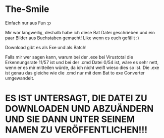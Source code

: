 # The-Smile
Einfach nur aus Fun :p

Mir war langweilig, deshalb habe ich diese Bat Datei geschrieben und ein paar Bilder aus Buchstaben gemacht!
Like wenn es euch gefällt :)

Download gibt es als Exe und als Batch!

Falls mir wer sagen kann, warum bei der .exe bei Virustotal die Erkennungsrate 11/57 ist und bei der .cmd Datei 0/54 ist, wäre es sehr nett, wenn er es mir mitteilen würde, da ich nicht weiß wieso dies so ist.
Die .exe ist genau das gleiche wie die .cmd nur mit dem Bat to exe Converter umgewandelt.


# ES IST UNTERSAGT, DIE DATEI ZU DOWNLOADEN UND ABZUÄNDERN UND SIE DANN UNTER SEINEM NAMEN ZU VERÖFFENTLICHEN!!!
